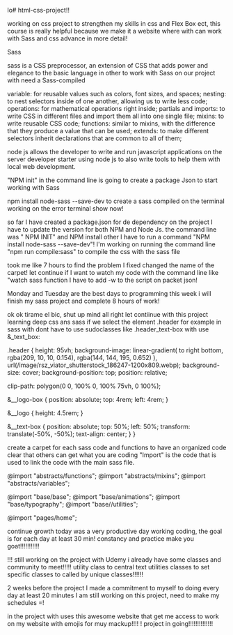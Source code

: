 lo# html-css-project!!

working on css project to strengthen my skills in css and Flex Box ect,
this course is really helpful because we make it a website where with can work with Sass and css advance in more detail!


Sass

sass is a CSS preprocessor, an extension of CSS that adds power and elegance to the basic language 
in other to work with Sass on our project with need a Sass-compiled

variable: for reusable values such as colors, font sizes, and spaces;
nesting: to nest selectors inside of one another, allowing us to write less code;
operations: for mathematical operations  right inside;
partials and imports: to write CSS in different files and import them all into one single file;
mixins: to write reusable CSS code;
functions: similar to mixins, with the difference that they produce a value that can be used;
extends: to make different selectors inherit declarations that are common to all of them;

node js allows the developer to write and run  javascript applications on the server developer starter using node js
to also write tools to help them with local web development.

"NPM init" in the command line is going to create a package Json to start working with Sass

 npm install node-sass --save-dev to create a  sass compiled on the terminal
 working on the error terminal show now!

 so far I have created a package.json for de dependency on the project  I have to update the version for both NPM and Node Js.
 the command line was " NPM INIT" and NPM install other I have to run a command "NPM install node-sass --save-dev"!
 I'm  working on running the command line "npm run compile:sass" to compile the css with the sass file 

 took me like 7 hours to find the problem  I fixed changed the name of the carpet! let continue
 if I want to watch my code with the command line like "watch sass function I have to add -w to the script on packet json!

 Monday and Tuesday are the best days to programming this week i will finish my sass project and complete 8 hours of work!

 ok ok tirame el bic, shut up mind all right let contiinue with this project learning deep css ans sass 
 if we select the element .header for example in sass with dont have to use sudoclasses like .header_text-box with use &_text_box:

 .header {
  height: 95vh;
  background-image: linear-gradient(
      to right bottom,
      rgba(209, 10, 10, 0.154),
      rgba(144, 144, 195, 0.652)
    ),
    url(/image/rsz_viator_shutterstock_186247-1200x809.webp);
  background-size: cover;
  background-position: top;
  position: relative;

  clip-path: polygon(0 0, 100% 0, 100% 75vh, 0 100%);

  &__logo-box {
    position: absolute;
    top: 4rem;
    left: 4rem;
  }

  &__logo {
    height: 4.5rem;
  }

  &__text-box {
    position: absolute;
    top: 50%;
    left: 50%;
    transform: translate(-50%, -50%);
    text-align: center;
  }
}


create a carpet for each sass code and functions to have an organized code clear that others can get what you are coding "Import" is the code that is used to link the code with the main sass file.

@import "abstracts/functions";
@import "abstracts/mixins";
@import "abstracts/variables";

@import "base/base";
@import "base/animations";
@import "base/typography";
@import "base//utilities";

@import "pages/home";


continue growth today was a very productive day working coding, the goal is for each day at least 30 min!  constancy and practice make you goat!!!!!!!!!!!

!!!
still working on the  project with  Udemy i  already have some classes and community to meet!!!!!
utility class to central text utilities classes to set specific classes to called by unique classes!!!!!!


2 weeks before the project I made a commitment to myself to doing every day at least 20 minutes
I am still working on this project, need to make my schedules =!


in the project with uses this awesome website that get me access to work on my website with emojis for muy mackup!!!!
! project in going!!!!!!!!!!!!!!
